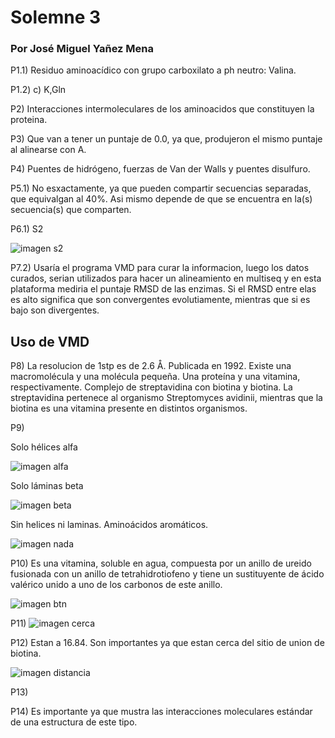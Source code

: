 # Solemne 3

### Por José Miguel Yañez Mena

P1.1) Residuo aminoacídico con grupo carboxilato a ph neutro: Valina.

P1.2) c) K,Gln

P2) Interacciones intermoleculares de los aminoacidos que constituyen la proteina.

P3) Que van a tener un puntaje de 0.0, ya que, produjeron el mismo puntaje al alinearse con A.

P4) Puentes de hidrógeno, fuerzas de Van der Walls y puentes disulfuro.

P5.1) No esxactamente, ya que pueden compartir secuencias separadas, que equivalgan al 40%. Asi mismo depende de que se encuentra en la(s) secuencia(s) que comparten. 

P6.1)  S2 

![imagen s2](https://github.com/Peepcross/Slomeen3/blob/master/S2.png)

P7.2) Usaría el programa VMD para curar la informacion, luego los datos curados, serian utilizados para hacer un alineamiento en multiseq y en esta plataforma mediria el puntaje RMSD de las enzimas. Si el RMSD entre elas es alto significa que son convergentes evolutiamente, mientras que si es bajo son divergentes.

## Uso de VMD

P8) La resolucion de 1stp es de 2.6 Å. Publicada en 1992. Existe una macromolécula y una molécula pequeña. Una proteína y una vitamina, respectivamente. Complejo de streptavidina con biotina y biotina. La streptavidina pertenece al organismo 	Streptomyces avidinii, mientras que la biotina es una vitamina presente en distintos organismos.

P9)

Solo hélices alfa

![imagen alfa](https://github.com/Peepcross/Slomeen3/blob/master/alfa.png)

Solo láminas beta 

![imagen beta](https://github.com/Peepcross/Slomeen3/blob/master/beta.png)

Sin helices ni laminas. Aminoácidos aromáticos.

![imagen nada](https://github.com/Peepcross/Slomeen3/blob/master/nada.png)

P10) Es una vitamina, soluble en agua, compuesta por un anillo de ureido fusionada con un anillo de tetrahidrotiofeno y tiene un sustituyente de ácido valérico unido a uno de los carbonos de este anillo.

![imagen btn](https://github.com/Peepcross/Slomeen3/blob/master/BTN.png)

P11) ![imagen cerca](https://github.com/Peepcross/Slomeen3/blob/master/cerca.png)

P12) Estan a 16.84. Son importantes ya que estan cerca del sitio de union de biotina.

![imagen distancia](https://github.com/Peepcross/Slomeen3/blob/master/distancia.png)

P13) 

P14) Es importante ya que mustra las interacciones moleculares estándar de una estructura de este tipo.
